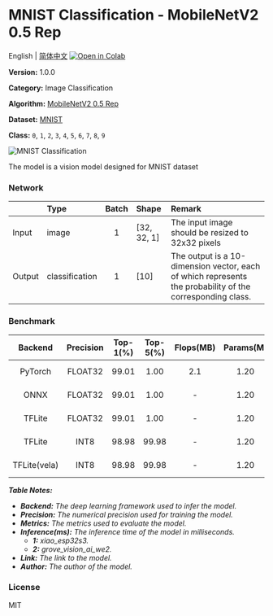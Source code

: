 # MNIST Classification - MobileNetV2 0.5 Rep

English | [简体中文](../zh_CN/MNIST_Classification_MobileNetV2_0.5_Rep_32.md) [![Open in Colab](https://colab.research.google.com/assets/colab-badge.svg)](https://colab.research.google.com/github/seeed-studio/sscma-model-zoo/blob/main/notebooks/en/MNIST_Classification_MobileNetV2_0.5_Rep_32.ipynb)

**Version:** 1.0.0

**Category:** Image Classification

**Algorithm:** [MobileNetV2 0.5 Rep](https://github.com/Seeed-Studio/ModelAssistant/blob/main/configs/classification/mobnetv2_0.35_rep_1bx16_300e_mnist.py)

**Dataset:** [MNIST](http://yann.lecun.com/exdb/mnist/)

**Class:** `0`, `1`, `2`, `3`, `4`, `5`, `6`, `7`, `8`, `9`

![MNIST Classification](https://files.seeedstudio.com/sscma/static/mnist_cls.png)

The model is a vision model designed for MNIST dataset

### Network 

|        | Type           |  Batch  | Shape       | Remark                                                                                                    |
|:-------|:---------------|:-------:|:------------|:----------------------------------------------------------------------------------------------------------|
| Input  | image          |    1    | [32, 32, 1] | The input image should be resized to 32x32 pixels                                                         |
| Output | classification |    1    | [10]        | The output is a 10-dimension vector, each of which represents the probability of the corresponding class. |
### Benchmark

|   Backend    |  Precision  |  Top-1(%)  |  Top-5(%)  |  Flops(MB)  |  Params(M)  |  Inference(ms)   |                                                                             Download                                                                             |    Author    |
|:------------:|:-----------:|:----------:|:----------:|:-----------:|:-----------:|:----------------:|:----------------------------------------------------------------------------------------------------------------------------------------------------------------:|:------------:|
|   PyTorch    |   FLOAT32   |   99.01    |    1.00    |     2.1     |    1.20     |        -         |   [Link](https://files.seeedstudio.com/sscma/model_zoo/classification/mnist/mobilenetv2_0.35_mnist_float32_sha1_41b743d3bceb50b5b677c7688567a87612e8435a.pth)    | Seeed Studio |
|     ONNX     |   FLOAT32   |   99.01    |    1.00    |      -      |    1.20     |        -         |   [Link](https://files.seeedstudio.com/sscma/model_zoo/classification/mnist/mobilenetv2_0.35_mnist_float32_sha1_068ee0fe613d40158cecd34427bbf52b1bc2d738.onnx)   | Seeed Studio |
|    TFLite    |   FLOAT32   |   99.01    |    1.00    |      -      |    1.20     |        -         | [Link]( https://files.seeedstudio.com/sscma/model_zoo/classification/mnist/mobilenetv2_0.35_mnist_float32_sha1_b27cb353f199e0378783585790c2798186f6a000.tflite)  | Seeed Studio |
|    TFLite    |    INT8     |   98.98    |   99.98    |      -      |    1.20     | 13<sup>(1)</sup> |   [Link](https://files.seeedstudio.com/sscma/model_zoo/classification/mnist/mobilenetv2_0.35_mnist_int8_sha1_ae68f9558b3808650005587411d04a87a441300c.tflite)    | Seeed Studio |
| TFLite(vela) |    INT8     |   98.98    |   99.98    |      -      |    1.20     | 2<sup>(2)</sup>  | [Link](https://files.seeedstudio.com/sscma/model_zoo/classification/mnist/mobilenetv2_0.35_mnist_int8_sha1_ae68f9558b3808650005587411d04a87a441300c_vela.tflite) | Seeed Studio |

***Table Notes:***

- ***Backend:** The deep learning framework used to infer the model.*
- ***Precision:** The numerical precision used for training the model.*
- ***Metrics:** The metrics used to evaluate the model.*
- ***Inference(ms):** The inference time of the model in milliseconds.*
  - ***1:** xiao_esp32s3.*
  - ***2:** grove_vision_ai_we2.*
- ***Link:** The link to the model.*
- ***Author:** The author of the model.*

### License

MIT

